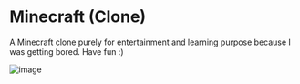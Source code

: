 # Minecraft (Clone)

A Minecraft clone purely for entertainment and learning purpose because I was getting bored. Have fun :)

![image](https://github.com/user-attachments/assets/df353573-022f-4d90-bf64-71a556ee7280)
